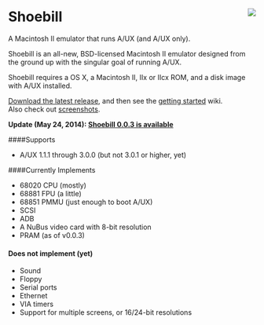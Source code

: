 <h1><img align=right src="../../../pruten.github.io/raw/master/web/stork_tiny_head3.jpg"/>Shoebill</h1>

A Macintosh II emulator that runs A/UX (and A/UX only). 

Shoebill is an all-new, BSD-licensed Macintosh II emulator designed from the ground up with the singular goal of running A/UX. 

Shoebill requires a OS X, a Macintosh II, IIx or IIcx ROM, and a disk image with A/UX installed.

[Download the latest release], and then see the [getting started] wiki.  
Also check out [screenshots].

__Update (May 24, 2014): [Shoebill 0.0.3 is available]__

####Supports
* A/UX 1.1.1 through 3.0.0 (but not 3.0.1 or higher, yet)

####Currently Implements
* 68020 CPU (mostly)
* 68881 FPU (a little)
* 68851 PMMU (just enough to boot A/UX)
* SCSI
* ADB
* A NuBus video card with 8-bit resolution
* PRAM (as of v0.0.3)

#### Does not implement (yet)
* Sound
* Floppy
* Serial ports
* Ethernet
* VIA timers
* Support for multiple screens, or 16/24-bit resolutions

    
[Download the latest release]:https://github.com/pruten/Shoebill/releases
[getting started]:https://github.com/pruten/Shoebill/wiki/Getting-Started
[screenshots]:https://github.com/pruten/Shoebill/wiki/Screenshots
[Shoebill 0.0.3 is available]:https://github.com/pruten/Shoebill/releases

